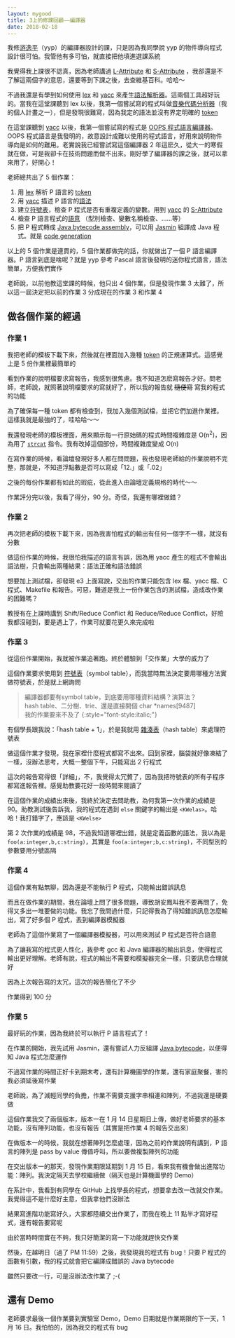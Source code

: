 ```yaml
---
layout: mygood
title: 3上的修課回顧——編譯器
date: 2018-02-18
---
```


我修[游逸平]（yyp）的編譯器設計的課，只是因為我同學說 yyp 的物件導向程式設計很可怕。我管他有多可怕，就直接把他填進選課系統

我覺得我上課很不認真，因為老師講過 [L-Attribute] 和 [S-Attribute] ，我卻還是不了解這兩個字的意思，還要等到下課之後，去查維基百科。哈哈～

不過我還是有學到如何使用 [lex] 和 [yacc] 來產生[語法解析器]。這兩個工具超好玩的。當我在這堂課聽到 lex 以後，我第一個嘗試寫的程式叫做[音樂代碼分析器]（我的個人計畫之一），但是發現很難寫，因為我定的語法並沒有界定明確的 [token]

在這堂課聽到 [yacc] 以後，我第一個嘗試寫的程式是 [OOPS 程式語言編譯器]。OOPS 程式語言是我發明的，故意設計成難以使用的程式語言，好用來說明物件導向是如何的難用。老實說我已經嘗試寫這個編譯器 2 年這麽久，從大一的寒假就在做，可是我卻卡在技術問題而做不出來。剛好學了編譯器的課之後，就可以拿來用了，好開心！

老師總共出了 5 個作業：
1. 用 [lex] 解析 P 語言的 [token]
2. 用 [yacc] 描述 P 語言的[語法]
3. 建立[符號表]，檢查 P 程式是否有重複定義的變數。用到 [yacc] 的 [S-Attribute]
4. 檢查 P 語言程式的[語意] （型別檢查、變數名稱檢查、……等）
5. 把 P 程式轉成 [Java bytecode assembly]，可以用 [Jasmin] 組譯成 Java 程式。就是 [code generation]

以上的 5 個作業是連貫的，5 個作業都做完的話，你就做出了一個 P 語言編譯器。P 語言到底是啥呢？就是 yyp 參考 Pascal 語言後發明的迷你程式語言，語法簡單，方便我們實作

老師說，以前他教這堂課的時候，他只出 4 個作業，但是發現作業 3 太難了，所以這一屆決定把以前的作業 3 分成現在的作業 3 和作業 4

## 做各個作業的經過
### 作業 1
我把老師的模板下載下來，然後就在裡面加入幾種 [token] 的正規運算式。這感覺上是 5 份作業裡最簡單的

看到作業的說明檔要求寫報告，我感到很焦慮。我不知道怎麽寫報告才好。問老師，老師說，就照著說明檔要求的寫就好了，所以我的報告就 ~~隨便寫~~ 寫我的程式的功能

為了確保每一種 token 都有檢查到，我加入幾個測試檔，並把它們加進作業裡。這樣我就是最強的了，哇哈哈～～

我還發現老師的模板裡面，用來顯示每一行原始碼的程式時間複雜度是 O(n<sup>2</sup>)，因為用了 [`strcat`] 指令。我有改掉這個部份，時間複雜度變成 O(n)

在寫作業的時候，看論壇發現好多人都在問問題，我也發現老師給的作業說明不完整，那就是，不知道浮點數是否可以寫成「12.」或「.02」

之後的每份作業都有如此的瑕疵，從此進入由論壇定義規格的時代～～

作業評分完以後，我看了得分，90 分。奇怪，我還有哪裡做錯？

### 作業 2
再次把老師的模板下載下來，因為我害怕程式的輸出有任何一個字不一樣，就沒有分數

做這份作業的時候，我很怕我描述的語言有誤，因為用 yacc 產生的程式不會輸出語法樹，只會輸出兩種結果：語法正確和語法錯誤

想要加上測試檔，卻發現 e3 上面寫說，交出的作業只能包含 lex 檔、yacc 檔、C 程式、Makefile 和報告。可惡，難道是我上一份作業包含的測試檔，造成改作業的困難嗎？

教授有在上課時講到 Shift/Reduce Conflict 和 Reduce/Reduce Conflict，好險我都沒碰到，要是遇上了，作業可就要花更久來完成啦

### 作業 3
從這份作業開始，我就被作業追著跑。終於體驗到「交作業」大學的威力了

這個作業要求使用到 [符號表]（symbol table），而我當時無法決定要用哪種方法實做符號表，於是就上網詢問

> 編譯器都要有symbol table，到底要用哪種資料結構？演算法？  
> hash table、二分樹、trie、還是直接開個 char *names[9487]  
> 我的作業要來不及了
{:style="font-style:italic;"}

有個學長跟我說：「hash table + 1」，於是我就用 [雜湊表]（hash table）來處理符號表

做這個作業才發現，我在家裡什麼程式都寫不出來。回到家裡，腦袋就好像凍結了一樣，沒辦法思考，大概一整個下午，只能寫出 2 行程式

這次的報告寫得很「詳細」，不，我覺得太冗贅了，因為我把符號表的所有子程序都寫進報告裡。感覺助教要花好一段時間來閱讀了

在這個作業的成績出來後，我終於決定去問助教，為何我第一次作業的成績是 90。助教測試後告訴我，我的程式在遇到 `else` 關鍵字的輸出是 `<KWelas>`。哈哈！我打錯字了，應該是 `<KWelse>`

第 2 次作業的成績是 98，不過我知道哪裡出錯，就是定義函數的語法，我以為是 `foo(a:integer,b,c:string)`，其實是 `foo(a:integer;b,c:string)`，不同型別的參數要用分號區隔

### 作業 4
這個作業有點無聊，因為還是不能執行 P 程式，只能輸出錯誤訊息

而且在做作業的期間，我在論壇上問了很多問題，導致胡安鳳叫我不要再問了，免得又多出一堆要做的功能。我忘了我問過什麼，只記得我為了得知錯誤訊息怎麼輸出，寫了好多個 P 程式，丟到編譯器模擬器

老師為了這個作業寫了一個編譯器模擬器，可以用來測試 P 程式是否符合語意

為了讓我寫的程式更人性化，我參考 gcc 和 Java 編譯器的輸出訊息，使得程式輸出更好理解。老師有說，程式的輸出不需要和模擬器完全一樣，只要訊息合理就好

因為上次報告寫的太冗，這次的報告簡化了不少

作業得到 100 分

### 作業 5
最好玩的作業，因為我終於可以執行 P 語言程式了！

在作業的開始，我先試用 Jasmin，還有嘗試人力反組譯 [Java bytecode]，以便得知 Java 程式怎麼運作

不過寫作業的時間正好卡到期末考，還有計算機圖學的作業，還有家庭聚餐，害的我必須延後寫作業

老師說，為了減輕同學的負擔，作業不需要支援字串相連和陣列，不過我還是硬要做

這個作業我交了兩個版本，版本一在 1 月 14 日星期日上傳，做好老師要求的基本功能，沒有陣列功能，也沒有報告（其實是把作業 4 的報告交出來）

在做版本一的時候，我就在想著陣列怎麼處理，因為之前的作業說明有講到，P 語言的陣列是 pass by value 傳值呼叫，所以要做複製陣列的功能

在交出版本一的那天，發現作業期限延期到 1 月 15 日，看來我有機會做出進階功能：陣列。我決定隔天去學校繼續做（隔天也是計算機圖學的 Demo）

在系計中，我看到有同學在 GitHub 上找學長的程式，想要拿去改一改就交作業。我覺得這不是什麼好主意，但我拿他們沒辦法

結果寫進階功能寫好久，大家都陸續交出作業了，而我在晚上 11 點半才寫好程式，還有報告要寫呢

由於當時時間實在不夠，我只好簡潔的寫一下功能就趕快交作業

然後，在越明日（過了 PM 11:59）之後，我發現我的程式有 bug！只要 P 程式的函數有引數，我的程式就會把它編譯成錯誤的 Java bytecode

雖然只要改一行，可是沒辦法改作業了 ;-(

## 還有 Demo
老師要求最後一個作業要到實驗室 Demo，Demo 日期就是作業期限的下一天，1 月 16 日。我怕怕的，因為我交的程式有 bug

[游逸平]: http://people.cs.nctu.edu.tw/~ypyou/
[L-Attribute]: https://en.wikipedia.org/wiki/L-attributed_grammar
[S-Attribute]: https://en.wikipedia.org/wiki/S-attributed_grammar
[lex]: https://zh.wikipedia.org/wiki/Lex
[yacc]: https://en.wikipedia.org/wiki/Yacc
[語法解析器]: https://zh.wikipedia.org/wiki/%E8%AA%9E%E6%B3%95%E5%88%86%E6%9E%90%E5%99%A8
[音樂代碼分析器]: https://stdio2016.github.io/volatile/mus.html
[token]: https://en.wikipedia.org/wiki/Lexical_analysis#Token
[OOPS 程式語言編譯器]: https://github.com/stdio2016/OOPS
[語法]: https://zh.wikipedia.org/wiki/%E5%BD%A2%E5%BC%8F%E6%96%87%E6%B3%95
[符號表]: https://zh.wikipedia.org/wiki/%E7%AC%A6%E5%8F%B7%E8%A1%A8
[語意]: https://en.wikipedia.org/wiki/Semantics_(computer_science)
[Java bytecode assembly]: https://en.wikipedia.org/wiki/Java_bytecode
[Jasmin]: http://jasmin.sourceforge.net/
[code generation]: https://en.wikipedia.org/wiki/Code_generation_(compiler)
[`strcat`]: http://www.cplusplus.com/reference/cstring/strcat/
[雜湊表]: https://zh.wikipedia.org/wiki/%E5%93%88%E5%B8%8C%E8%A1%A8
[Java bytecode]: https://en.wikipedia.org/wiki/Java_bytecode
